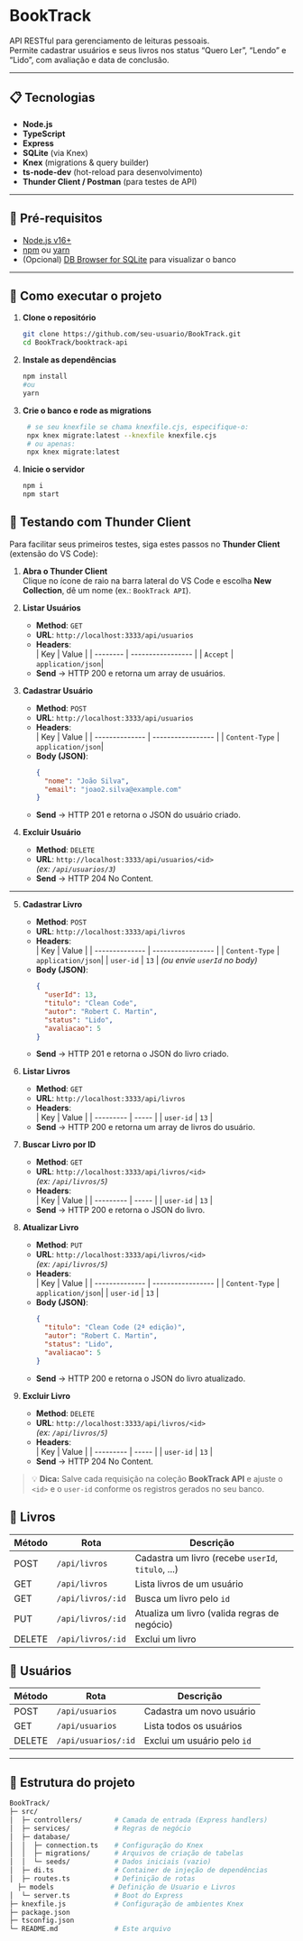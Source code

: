 # BookTrack

API RESTful para gerenciamento de leituras pessoais.  
Permite cadastrar usuários e seus livros nos status “Quero Ler”, “Lendo” e “Lido”, com avaliação e data de conclusão.

---

## 📋 Tecnologias

- **Node.js**  
- **TypeScript**  
- **Express**  
- **SQLite** (via Knex)  
- **Knex** (migrations & query builder)  
- **ts-node-dev** (hot-reload para desenvolvimento)  
- **Thunder Client / Postman** (para testes de API)

---

## 🚀 Pré-requisitos

- [Node.js v16+](https://nodejs.org/)  
- [npm](https://www.npmjs.com/) ou [yarn](https://yarnpkg.com/)  
- (Opcional) [DB Browser for SQLite](https://sqlitebrowser.org/) para visualizar o banco  

---

## 💾 Como executar o projeto

1. **Clone o repositório**  
   ```bash
   git clone https://github.com/seu-usuario/BookTrack.git
   cd BookTrack/booktrack-api
2. **Instale as dependências**
   ```bash
   npm install
   #ou
   yarn
3. **Crie o banco e rode as migrations**
   ```bash
    # se seu knexfile se chama knexfile.cjs, especifique-o:
    npx knex migrate:latest --knexfile knexfile.cjs
    # ou apenas:
    npx knex migrate:latest
4. **Inicie o servidor**
   ```bash
   npm i
   npm start

## 🚦 Testando com Thunder Client

Para facilitar seus primeiros testes, siga estes passos no **Thunder Client** (extensão do VS Code):

1. **Abra o Thunder Client**  
   Clique no ícone de raio na barra lateral do VS Code e escolha **New Collection**, dê um nome (ex.: `BookTrack API`).

2. **Listar Usuários**  
   - **Method**: `GET`  
   - **URL**: `http://localhost:3333/api/usuarios`  
   - **Headers**:  
     | Key      | Value             |
     | -------- | ----------------- |
     | `Accept` | `application/json`|  
   - **Send** → HTTP 200 e retorna um array de usuários.

3. **Cadastrar Usuário**  
   - **Method**: `POST`  
   - **URL**: `http://localhost:3333/api/usuarios`  
   - **Headers**:  
     | Key            | Value             |
     | -------------- | ----------------- |
     | `Content-Type` | `application/json`|  
   - **Body (JSON)**:
     ```json
     {
       "nome": "João Silva",
       "email": "joao2.silva@example.com"
     }
     ```
   - **Send** → HTTP 201 e retorna o JSON do usuário criado.

4. **Excluir Usuário**  
   - **Method**: `DELETE`  
   - **URL**: `http://localhost:3333/api/usuarios/<id>`  
     _(ex: `/api/usuarios/3`)_  
   - **Send** → HTTP 204 No Content.

---

5. **Cadastrar Livro**  
   - **Method**: `POST`  
   - **URL**: `http://localhost:3333/api/livros`  
   - **Headers**:  
     | Key            | Value             |
     | -------------- | ----------------- |
     | `Content-Type` | `application/json`|
     | `user-id`      | `13`              | _(ou envie `userId` no body)_  
   - **Body (JSON)**:
     ```json
     {
       "userId": 13,
       "titulo": "Clean Code",
       "autor": "Robert C. Martin",
       "status": "Lido",
       "avaliacao": 5
     }
     ```
   - **Send** → HTTP 201 e retorna o JSON do livro criado.

6. **Listar Livros**  
   - **Method**: `GET`  
   - **URL**: `http://localhost:3333/api/livros`  
   - **Headers**:  
     | Key       | Value |
     | --------- | ----- |
     | `user-id` | `13`  |  
   - **Send** → HTTP 200 e retorna um array de livros do usuário.

7. **Buscar Livro por ID**  
   - **Method**: `GET`  
   - **URL**: `http://localhost:3333/api/livros/<id>`  
     _(ex: `/api/livros/5`)_  
   - **Headers**:  
     | Key       | Value |
     | --------- | ----- |
     | `user-id` | `13`  |
   - **Send** → HTTP 200 e retorna o JSON do livro.

8. **Atualizar Livro**  
   - **Method**: `PUT`  
   - **URL**: `http://localhost:3333/api/livros/<id>`  
     _(ex: `/api/livros/5`)_  
   - **Headers**:  
     | Key            | Value             |
     | -------------- | ----------------- |
     | `Content-Type` | `application/json`|
     | `user-id`      | `13`              |
   - **Body (JSON)**:
     ```json
     {
       "titulo": "Clean Code (2ª edição)",
       "autor": "Robert C. Martin",
       "status": "Lido",
       "avaliacao": 5
     }
     ```
   - **Send** → HTTP 200 e retorna o JSON do livro atualizado.

9. **Excluir Livro**  
   - **Method**: `DELETE`  
   - **URL**: `http://localhost:3333/api/livros/<id>`  
     _(ex: `/api/livros/5`)_  
   - **Headers**:  
     | Key       | Value |
     | --------- | ----- |
     | `user-id` | `13`  |
   - **Send** → HTTP 204 No Content.

> 💡 **Dica:** Salve cada requisição na coleção **BookTrack API** e ajuste o `<id>` e o `user-id` conforme os registros gerados no seu banco.

## 📘 Livros

| Método | Rota              | Descrição                                          |
| ------ | ----------------- | -------------------------------------------------- |
| POST   | `/api/livros`     | Cadastra um livro (recebe `userId`, `titulo`, ...) |
| GET    | `/api/livros`     | Lista livros de um usuário                         |
| GET    | `/api/livros/:id` | Busca um livro pelo `id`                           |
| PUT    | `/api/livros/:id` | Atualiza um livro (valida regras de negócio)       |
| DELETE | `/api/livros/:id` | Exclui um livro                                    |

## 👤 Usuários

| Método | Rota                | Descrição                   |
| ------ | ------------------- | --------------------------- |
| POST   | `/api/usuarios`     | Cadastra um novo usuário    |
| GET    | `/api/usuarios`     | Lista todos os usuários     |
| DELETE | `/api/usuarios/:id` | Exclui um usuário pelo `id` |

--- 

## 📁 Estrutura do projeto
 ```bash
BookTrack/
├─ src/
│  ├─ controllers/        # Camada de entrada (Express handlers)
│  ├─ services/           # Regras de negócio
│  ├─ database/
│  │  ├─ connection.ts    # Configuração do Knex
│  │  ├─ migrations/      # Arquivos de criação de tabelas
│  │  └─ seeds/           # Dados iniciais (vazio)
│  ├─ di.ts               # Container de injeção de dependências
│  ├─ routes.ts           # Definição de rotas
   ├─ models              # Definição de Usuario e Livros
│  └─ server.ts           # Boot do Express
├─ knexfile.js            # Configuração de ambientes Knex
├─ package.json
├─ tsconfig.json
└─ README.md              # Este arquivo

